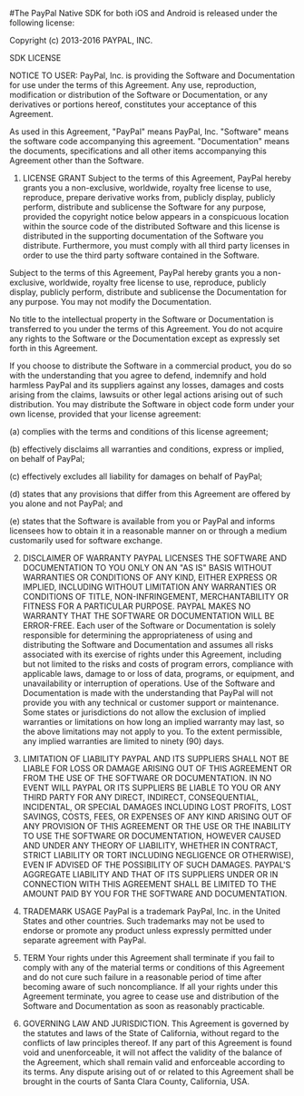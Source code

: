 #The PayPal Native SDK for both iOS and Android is released under the following license:

Copyright (c) 2013-2016 PAYPAL, INC.

SDK LICENSE

NOTICE TO USER:  PayPal, Inc. is providing the Software and Documentation for use under the terms of
this Agreement. Any use, reproduction, modification or distribution of the Software or Documentation,
or any derivatives or portions hereof, constitutes your acceptance of this Agreement.

As used in this Agreement, "PayPal" means PayPal, Inc.  "Software" means the software code accompanying
this agreement. "Documentation" means the documents, specifications and all other items accompanying
this Agreement other than the Software.

1.  LICENSE GRANT Subject to the terms of this Agreement, PayPal hereby grants you a non-exclusive,
worldwide, royalty free license to use, reproduce, prepare derivative works from, publicly display,
publicly perform, distribute and sublicense the Software for any purpose, provided the copyright notice
below appears in a conspicuous location within the source code of the distributed Software and this
license is distributed in the supporting documentation of the Software you distribute. Furthermore,
you must comply with all third party licenses in order to use the third party software contained in the
Software.

Subject to the terms of this Agreement, PayPal hereby grants you a non-exclusive, worldwide, royalty free
license to use, reproduce, publicly display, publicly perform, distribute and sublicense the Documentation
for any purpose.  You may not modify the Documentation.

No title to the intellectual property in the Software or Documentation is transferred to you under the
terms of this Agreement. You do not acquire any rights to the Software or the Documentation except as
expressly set forth in this Agreement.

If you choose to distribute the Software in a commercial product, you do so with the understanding that
you agree to defend, indemnify and hold harmless PayPal and its suppliers against any losses, damages and
costs arising from the claims, lawsuits or other legal actions arising out of such distribution.  You may
distribute the Software in object code form under your own license, provided that your license agreement:

(a)     complies with the terms and conditions of this license agreement;

(b)     effectively disclaims all warranties and conditions, express or implied, on behalf of PayPal;

(c)     effectively excludes all liability for damages on behalf of PayPal;

(d)     states that any provisions that differ from this Agreement are offered by you alone and not PayPal; and

(e)     states that the Software is available from you or PayPal and informs licensees how to obtain it in a
reasonable manner on or through a medium customarily used for software exchange.

2.  DISCLAIMER OF WARRANTY
PAYPAL LICENSES THE SOFTWARE AND DOCUMENTATION TO YOU ONLY ON AN "AS IS" BASIS WITHOUT WARRANTIES OR CONDITIONS
OF ANY KIND, EITHER EXPRESS OR IMPLIED, INCLUDING WITHOUT LIMITATION ANY WARRANTIES OR CONDITIONS OF TITLE,
NON-INFRINGEMENT, MERCHANTABILITY OR FITNESS FOR A PARTICULAR PURPOSE.  PAYPAL MAKES NO WARRANTY THAT THE
SOFTWARE OR DOCUMENTATION WILL BE ERROR-FREE. Each user of the Software or Documentation is solely responsible
for determining the appropriateness of using and distributing the Software and Documentation and assumes all
risks associated with its exercise of rights under this Agreement, including but not limited to the risks and
costs of program errors, compliance with applicable laws, damage to or loss of data, programs, or equipment,
and unavailability or interruption of operations.  Use of the Software and Documentation is made with the
understanding that PayPal will not provide you with any technical or customer support or maintenance.  Some
states or jurisdictions do not allow the exclusion of implied warranties or limitations on how long an implied
warranty may last, so the above limitations may not apply to you.  To the extent permissible, any implied
warranties are limited to ninety (90) days.


3.  LIMITATION OF LIABILITY
PAYPAL AND ITS SUPPLIERS SHALL NOT BE LIABLE FOR LOSS OR DAMAGE ARISING OUT OF THIS AGREEMENT OR FROM THE USE
OF THE SOFTWARE OR DOCUMENTATION.  IN NO EVENT WILL PAYPAL OR ITS SUPPLIERS BE LIABLE TO YOU OR ANY THIRD PARTY
FOR ANY DIRECT, INDIRECT, CONSEQUENTIAL, INCIDENTAL, OR SPECIAL DAMAGES INCLUDING LOST PROFITS, LOST SAVINGS,
COSTS, FEES, OR EXPENSES OF ANY KIND ARISING OUT OF ANY PROVISION OF THIS AGREEMENT OR THE USE OR THE INABILITY
TO USE THE SOFTWARE OR DOCUMENTATION, HOWEVER CAUSED AND UNDER ANY THEORY OF LIABILITY, WHETHER IN CONTRACT,
STRICT LIABILITY OR TORT INCLUDING NEGLIGENCE OR OTHERWISE), EVEN IF ADVISED OF THE POSSIBILITY OF SUCH DAMAGES.
PAYPAL'S AGGREGATE LIABILITY AND THAT OF ITS SUPPLIERS UNDER OR IN CONNECTION WITH THIS AGREEMENT SHALL BE
LIMITED TO THE AMOUNT PAID BY YOU FOR THE SOFTWARE AND DOCUMENTATION.

4.  TRADEMARK USAGE
PayPal is a trademark PayPal, Inc. in the United States and other countries.  Such trademarks may not be used
to endorse or promote any product unless expressly permitted under separate agreement with PayPal.

5.  TERM
Your rights under this Agreement shall terminate if you fail to comply with any of the material  terms or
conditions of this Agreement and do not cure such failure in a reasonable period of time after becoming
aware of such noncompliance.  If all your rights under this Agreement terminate, you agree to cease use
and distribution of the Software and Documentation as soon as reasonably practicable.

6. GOVERNING LAW AND JURISDICTION. This Agreement is governed by the statutes and laws of the State of
California, without regard to the conflicts of law principles thereof.  If any part of this Agreement is
found void and unenforceable, it will not affect the validity of the balance of the Agreement, which shall
remain valid and enforceable according to its terms.  Any dispute arising out of or related to this Agreement
shall be brought in the courts of Santa Clara County, California, USA.
